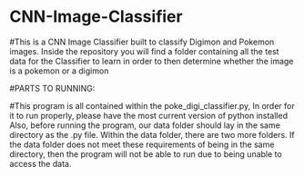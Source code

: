 # CNN-Image-Classifier
#This is a CNN Image Classifier built to classify Digimon and Pokemon images. Inside the repository you will find a folder containing all the test data for the Classifier to learn in order to then determine whether the image is a pokemon or a digimon

#PARTS TO RUNNING:

#This program is all contained within the poke_digi_classifier.py, In order for it to run properly, please have the most current version of python installed Also, before running the program, our data folder should lay in the same directory as the .py file. Within the data folder, there are two more folders. If the data folder does not meet these requirements of being in the same directory, then the program will not be able to run due to being unable to access the data.
